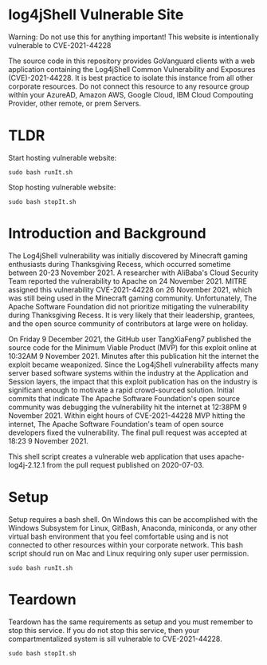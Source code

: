 # log4jShell Vulnerable Site

Warning: Do not use this for anything important! This website is intentionally vulnerable to CVE-2021-44228

The source code in this repository provides GoVanguard clients with a web application containing the Log4jShell Common Vulnerability and Exposures (CVE)-2021-44228. It is best practice to isolate this instance from all other corporate resources. Do not connect this resource to any resource group within your AzureAD, Amazon AWS, Google Cloud, IBM Cloud Compouting Provider, other remote, or prem Servers.

# TLDR

Start hosting vulnerable website:

```shell
sudo bash runIt.sh
```
Stop hosting vulnerable website:

```shell
sudo bash stopIt.sh
```

# Introduction and Background

The Log4jShell vulnerability was initially discovered by Minecraft gaming enthusiasts during Thanksgiving Recess, which occurred sometime between 20-23 November 2021. A researcher with AliBaba's Cloud Security Team reported the vulnerability to Apache on 24 November 2021. MITRE assigned this vulnerability CVE-2021-44228 on 26 November 2021, which was still being used in the Minecraft gaming community. Unfortunately, The Apache Software Foundation did not prioritize mitigating the vulnerability during Thanksgiving Recess. It is very likely that their leadership, grantees, and the open source community of contributors at large were on holiday.

On Friday 9 December 2021, the GitHub user TangXiaFeng7 published the source code for the Minimum Viable Product (MVP) for this exploit online at 10:32AM 9 November 2021. Minutes after this publication hit the internet the exploit became weaponized. Since the Log4jShell vulnerability affects many server based software systems within the industry at the Application and Session layers, the impact that this exploit publication has on the industry is significant enough to motivate a rapid crowd-sourced solution. Initial commits that indicate The Apache Software Foundation's open source community was debugging the vulnerability hit the internet at 12:38PM 9 November 2021. Within eight hours of CVE-2021-44228 MVP hitting the internet, The Apache Software Foundation's team of open source developers fixed the vulnerability. The final pull request was accepted at 18:23 9 November 2021.

This shell script creates a vulnerable web application that uses apache-log4j-2.12.1 from the pull request published on 2020-07-03.

# Setup

Setup requires a bash shell. On Windows this can be accomplished with the Windows Subsystem for Linux, GitBash, Anaconda, miniconda, or any other virtual bash environment that you feel comfortable using and is not connected to other resources within your corporate network. This bash script should run on Mac and Linux requiring only super user permission.

```shell
sudo bash runIt.sh
```

# Teardown
Teardown has the same requirements as setup and you must remember to stop this service. If you do not stop this service, then your compartmentalized system is sill vulnerable to CVE-2021-44228.

```shell
sudo bash stopIt.sh
```

